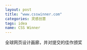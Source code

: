 ```yaml
---
layout: post
title: "www.csswinner.com"
categories: 灵感创意
tags: idea
name: CSS Winner
---
```


全球网页设计画廊，并对提交的佳作颁奖<!--break-->
